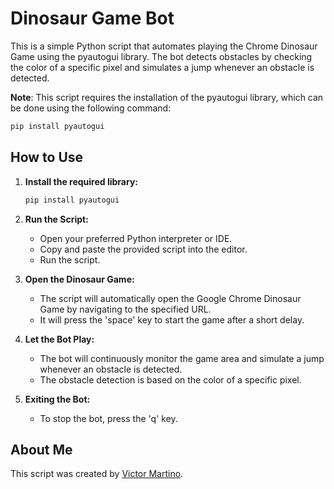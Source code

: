 # Dinosaur Game Bot

This is a simple Python script that automates playing the Chrome Dinosaur Game using the pyautogui library. The bot detects obstacles by checking the color of a specific pixel and simulates a jump whenever an obstacle is detected.

**Note**: This script requires the installation of the pyautogui library, which can be done using the following command:
```bash
pip install pyautogui
```

## How to Use

1. **Install the required library:**
    ```bash
    pip install pyautogui
    ```

2. **Run the Script:**
    - Open your preferred Python interpreter or IDE.
    - Copy and paste the provided script into the editor.
    - Run the script.

3. **Open the Dinosaur Game:**
    - The script will automatically open the Google Chrome Dinosaur Game by navigating to the specified URL.
    - It will press the 'space' key to start the game after a short delay.

4. **Let the Bot Play:**
    - The bot will continuously monitor the game area and simulate a jump whenever an obstacle is detected.
    - The obstacle detection is based on the color of a specific pixel.

5. **Exiting the Bot:**
    - To stop the bot, press the 'q' key.

## About Me

This script was created by [Victor Martino](https://www.linkedin.com/in/victor-martino-446765140/).
